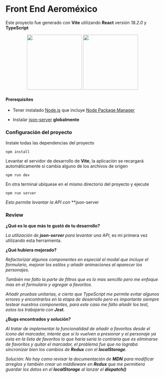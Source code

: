 <h1>Front End Aeroméxico</h1>

Este proyecto fue generado con **Vite** utilizando **React** versión *18.2.0* y **TypeScript**



<p align="center">
  <img src="https://upload.wikimedia.org/wikipedia/commons/4/47/React.svg" height="180" />
  <img src="https://cdn.worldvectorlogo.com/logos/typescript.svg" height="180" />
</p>



#### Prerequisites

- Tener instalado [Node.js](https://nodejs.org/es/) que incluye [Node Package Manager](https://www.npmjs.com/)

- Instalar [json-server](https://www.npmjs.com/package/json-server) **globalmente**



### Configuración del proyecto

Instale todas las dependencias del proyecto

```
npm install
```

Levantar el servidor de desarrollo de **Vite**, la aplicación se recargará automáticamente si cambia alguno de los archivos de origen

```
npm run dev
```

En otra terminal ubíquese en el mismo directorio del proyecto y ejecute

```
npm run server
```

*Esto permite levantar la API con* **json-server



### Review

**¿Qué es lo que más te gustó de tu desarrollo?**

*La utilización de **json-server** para levantar una API*, es mi primera vez utilizando esta herramienta.

**¿Qué hubiera mejorado?**

*Refactorizar algunos componentes en especial el modal que incluye el formulario, mejorar los estilos y añadir animaciones al aparecer los personajes.*

*También me falto la parte de filtros que es lo mas sencillo pero me enfoque mas en el formulario y agregar a favoritos.*

*Añadir pruebas unitarias, e cierto que TypeScript me permite evitar algunos errores y encontrarlos en la etapa de desarrollo pero es importante siempre testear nuestros componentes, para este caso me falto añadir los test, estos los trabajaría con **Jest**.*

**¿Bugs encontrados y solución?**

*Al tratar de implementar la funcionalidad de añadir a favoritos desde el icono del marcador, intente que si lo vuelven a presionar y el personaje ya esta en la lista de favoritos lo que haría seria lo contraria que es eliminarse de favoritos y quitar el marcador, el problema fue que no lograba sincronizar bien los cambios de **Redux** con el **localStorage**.*

*Solución: No hay como revisar la documentación de **MDN** para modificar arreglos y también crear un middleware en **Redux** que me permitiera guardar los datos en el **localStorage** al lanzar el **dispatch()***



